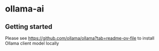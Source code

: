 # ollama-ai



## Getting started

Please see https://github.com/ollama/ollama?tab=readme-ov-file to install Ollama client model locally